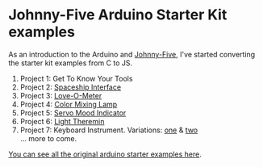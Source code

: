 # Johnny-Five Arduino Starter Kit examples

As an introduction to the Arduino and [Johnny-Five](https://github.com/rwaldron/johnny-five), I've started converting the starter kit examples from C to JS.

1. Project 1: Get To Know Your Tools
2. Project 2: [Spaceship Interface](./spaceship-interface.js)
3. Project 3: [Love-O-Meter](./love-o-meter.js)
4. Project 4: [Color Mixing Lamp](color-mixing-lamp.js)
5. Project 5: [Servo Mood Indicator](./mood-indicator.js)
6. Project 6: [Light Theremin](./light-theremin.js)
7. Project 7: Keyboard Instrument. Variations: [ one](./keyboard-instrument-1.js) & [ two](./keyboard-instrument-2.js)  
... more to come.

[You can see all the original arduino starter examples here](https://github.com/arduino/Arduino/tree/master/build/shared/examples/10.StarterKit).

